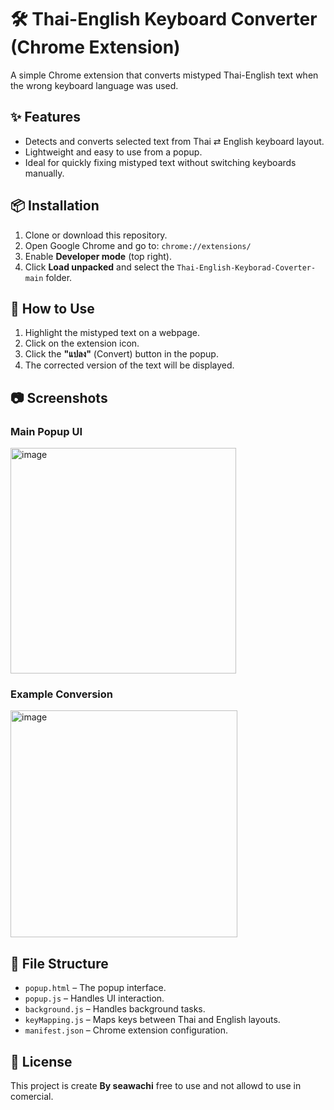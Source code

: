 # 🛠 Thai-English Keyboard Converter (Chrome Extension)

A simple Chrome extension that converts mistyped Thai-English text when the wrong keyboard language was used.

## ✨ Features

- Detects and converts selected text from Thai ⇄ English keyboard layout.
- Lightweight and easy to use from a popup.
- Ideal for quickly fixing mistyped text without switching keyboards manually.

## 📦 Installation

1. Clone or download this repository.
2. Open Google Chrome and go to: `chrome://extensions/`
3. Enable **Developer mode** (top right).
4. Click **Load unpacked** and select the `Thai-English-Keyborad-Coverter-main` folder.

## 🚀 How to Use

1. Highlight the mistyped text on a webpage.
2. Click on the extension icon.
3. Click the **"แปลง"** (Convert) button in the popup.
4. The corrected version of the text will be displayed.

## 📷 Screenshots

### Main Popup UI  
<img width="361" alt="image" src="https://github.com/user-attachments/assets/bc6c8522-6f90-42e3-a5d6-77cf0a62fc6f" />


### Example Conversion  
<img width="363" alt="image" src="https://github.com/user-attachments/assets/cfc3be4b-9747-4e19-9066-3b7cfeea384b" />



## 📁 File Structure

- `popup.html` – The popup interface.
- `popup.js` – Handles UI interaction.
- `background.js` – Handles background tasks.
- `keyMapping.js` – Maps keys between Thai and English layouts.
- `manifest.json` – Chrome extension configuration.

## 📄 License

This project is create **By seawachi** free to use and not allowd to use in comercial.
